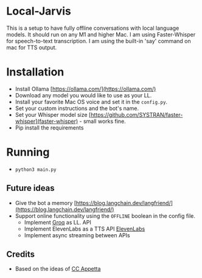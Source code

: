 # Local-Jarvis

This is a setup to have fully offline conversations with local language models.
It should run on any M1 and higher Mac.
I am using Faster-Whisper for speech-to-text transcription.
I am using the built-in 'say' command on mac for TTS output.

# Installation
- Install Ollama [https://ollama.com/](https://ollama.com/)
- Download any model you would like to use as your LL.
- Install your favorite Mac OS voice and set it in the `config.py`.
- Set your custom instructions and the bot's name.
- Set your Whisper model size [https://github.com/SYSTRAN/faster-whisper](faster-whisper) - small works
fine.
- Pip install the requirements

# Running
- `python3 main.py`


## Future ideas
- Give the bot a memory [https://blog.langchain.dev/langfriend/](https://blog.langchain.dev/langfriend/)
- Support online functionality using the `OFFLINE` boolean in the config file.
   - Implement [Groq](https://groq.com/) as LL. API
   - Implement ElevenLabs as a TTS API [ElevenLabs](https://elevenlabs.io/ )
   - Implement async streaming between APIs

## Credits
- Based on the ideas of [CC Appetta](https://github.com/ccappetta)